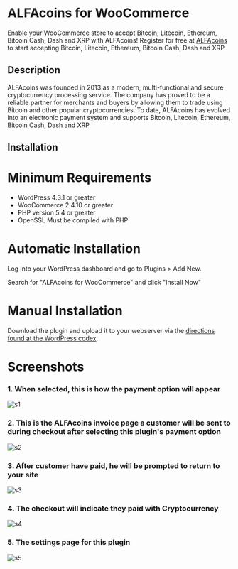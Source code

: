 # ALFAcoins for WooCommerce

Enable your WooCommerce store to accept Bitcoin, Litecoin, Ethereum, Bitcoin Cash, Dash and XRP with ALFAcoins!
Register for free at [ALFAcoins](https://www.alfacoins.com/user/register) to start accepting Bitcoin, Litecoin, Ethereum, Bitcoin Cash, Dash and XRP

## Description

ALFAcoins was founded in 2013 as a modern, multi-functional and secure cryptocurrency processing service. The company has proved to be a reliable partner for merchants and buyers by allowing them to trade using Bitcoin and other popular cryptocurrencies. To date, ALFAcoins has evolved into an electronic payment system and supports Bitcoin, Litecoin, Ethereum, Bitcoin Cash, Dash and XRP

## Installation

# Minimum Requirements 

* WordPress 4.3.1 or greater
* WooCommerce 2.4.10 or greater
* PHP version 5.4 or greater
* OpenSSL Must be compiled with PHP

# Automatic Installation

Log into your WordPress dashboard and go to Plugins > Add New.

Search for "ALFAcoins for WooCommerce" and click "Install Now"

# Manual Installation

Download the plugin and upload it to your webserver via the [directions found at the WordPress codex](http://codex.wordpress.org/Managing_Plugins#Manual_Plugin_Installation).

# Screenshots

### 1. When selected, this is how the payment option will appear

![s1](https://raw.githubusercontent.com/alfacoins/woocommerce/master/assets/screenshot-1.png)

### 2. This is the ALFAcoins invoice page a customer will be sent to during checkout after selecting this plugin's payment option

![s2](https://raw.githubusercontent.com/alfacoins/woocommerce/master/assets/screenshot-2.png)

### 3. After customer have paid, he will be prompted to return to your site

![s3](https://raw.githubusercontent.com/alfacoins/woocommerce/master/assets/screenshot-3.png)

### 4. The checkout will indicate they paid with Cryptocurrency

![s4](https://raw.githubusercontent.com/alfacoins/woocommerce/master/assets/screenshot-4.png)

### 5. The settings page for this plugin

![s5](https://raw.githubusercontent.com/alfacoins/woocommerce/master/assets/screenshot-5.png)
